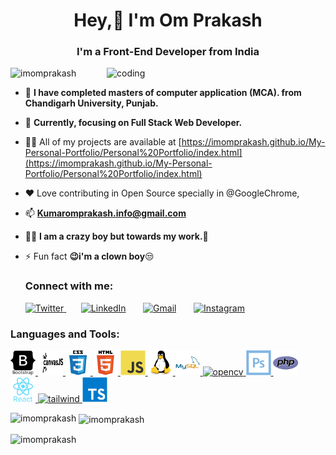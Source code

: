 
<h1 align="center">Hey,👋 I'm Om Prakash</h1>
<h3 align="center"> I'm a  Front-End Developer from India</h3>

<img align="right" alt="coding" width="350" src="https://camo.githubusercontent.com/a4c584bce1c41271485d28f92aaf9f581b3c88b68ca723b6edfd58b4ba988c2b/68747470733a2f2f63646e2e6472696262626c652e636f6d2f75736572732f313138373833362f73637265656e73686f74732f363533393432392f70726f6772616d65722e676966">

<p align="left"> <img src="https://komarev.com/ghpvc/?username=imomprakash&label=Profile%20views&color=0e75b6&style=flat" alt="imomprakash" /> </p>


- 💬  **I have completed masters of computer application (MCA). from Chandigarh University, Punjab.**

- 🌱 **Currently, focusing on Full Stack Web Developer.**

- 👨‍💻 All of my projects are available at [https://imomprakash.github.io/My-Personal-Portfolio/Personal%20Portfolio/index.html](https://imomprakash.github.io/My-Personal-Portfolio/Personal%20Portfolio/index.html)

- ❤️ Love contributing in Open Source specially in @GoogleChrome,

- 📫  **Kumaromprakash.info@gmail.com**

- 👨‍💻 **I am a crazy boy but towards my work.💪**

- ⚡ Fun fact **😉i'm a clown boy**😒

   <h3 align="left">Connect with me:</h3>
   <p align="left">
   <a href="https://twitter.com/om_prakas1"><img width="32px" alt="Twitter" title="Twitter" src="https://www.vectorlogo.zone/logos/twitter/twitter-official.svg"/>    </a>
    &#8287;&#8287;&#8287;&#8287;&#8287;
  <a href="https://www.linkedin.com/in/om-prakash-kumar-a49b66200/"><img width="32px" alt="LinkedIn" title="LinkedIn" src="https://www.vectorlogo.zone/logos/linkedin/linkedin-icon.svg"></a>
  &#8287;&#8287;&#8287;&#8287;&#8287;
  <a href="mailto:kumaromprakash.info@gmail.com"><img width="32px" alt="Gmail" title="Gmail" src="https://i.imgur.com/BzG8QoD.png"></a>
  &#8287;&#8287;&#8287;&#8287;&#8287;
  <a href="https://instagram.me/prakash_bhardvaj"><img width="32px" alt="Instagram" title="Instagram" src="https://cdn.pixabay.com/photo/2016/08/09/17/52/instagram-1581266__340.jpg"></a>
   &#8287;&#8287;&#8287;&#8287;&#8287;
  &#8287;&#8287;&#8287;&#8287;&#8287;
</p>

<h3 align="left">Languages and Tools:</h3>
<p align="left"> <a href="https://getbootstrap.com" target="_blank" rel="noreferrer"> <img src="https://raw.githubusercontent.com/devicons/devicon/master/icons/bootstrap/bootstrap-plain-wordmark.svg" alt="bootstrap" width="40" height="40"/> </a> <a href="https://canvasjs.com" target="_blank" rel="noreferrer"> <img src="https://raw.githubusercontent.com/Hardik0307/Hardik0307/master/assets/canvasjs-charts.svg" alt="canvasjs" width="40" height="40"/> </a> <a href="https://www.w3schools.com/css/" target="_blank" rel="noreferrer"> <img src="https://raw.githubusercontent.com/devicons/devicon/master/icons/css3/css3-original-wordmark.svg" alt="css3" width="40" height="40"/> </a> <a href="https://www.w3.org/html/" target="_blank" rel="noreferrer"> <img src="https://raw.githubusercontent.com/devicons/devicon/master/icons/html5/html5-original-wordmark.svg" alt="html5" width="40" height="40"/> </a> <a href="https://developer.mozilla.org/en-US/docs/Web/JavaScript" target="_blank" rel="noreferrer"> <img src="https://raw.githubusercontent.com/devicons/devicon/master/icons/javascript/javascript-original.svg" alt="javascript" width="40" height="40"/> </a> <a href="https://www.linux.org/" target="_blank" rel="noreferrer"> <img src="https://raw.githubusercontent.com/devicons/devicon/master/icons/linux/linux-original.svg" alt="linux" width="40" height="40"/> </a> <a href="https://www.mysql.com/" target="_blank" rel="noreferrer"> <img src="https://raw.githubusercontent.com/devicons/devicon/master/icons/mysql/mysql-original-wordmark.svg" alt="mysql" width="40" height="40"/> </a> <a href="https://opencv.org/" target="_blank" rel="noreferrer"> <img src="https://www.vectorlogo.zone/logos/opencv/opencv-icon.svg" alt="opencv" width="40" height="40"/> </a> <a href="https://www.photoshop.com/en" target="_blank" rel="noreferrer"> <img src="https://raw.githubusercontent.com/devicons/devicon/master/icons/photoshop/photoshop-line.svg" alt="photoshop" width="40" height="40"/> </a> <a href="https://www.php.net" target="_blank" rel="noreferrer"> <img src="https://raw.githubusercontent.com/devicons/devicon/master/icons/php/php-original.svg" alt="php" width="40" height="40"/> </a> <a href="https://reactjs.org/" target="_blank" rel="noreferrer"> <img src="https://raw.githubusercontent.com/devicons/devicon/master/icons/react/react-original-wordmark.svg" alt="react" width="40" height="40"/> </a> <a href="https://tailwindcss.com/" target="_blank" rel="noreferrer"> <img src="https://www.vectorlogo.zone/logos/tailwindcss/tailwindcss-icon.svg" alt="tailwind" width="40" height="40"/> </a> <a href="https://www.typescriptlang.org/" target="_blank" rel="noreferrer"> <img src="https://raw.githubusercontent.com/devicons/devicon/master/icons/typescript/typescript-original.svg" alt="typescript" width="40" height="40"/> </a> </p>

<p><img align="left" src="https://github-readme-stats.vercel.app/api/top-langs?username=imomprakash&show_icons=true&locale=en&layout=compact" alt="imomprakash" /></p>

<p>&nbsp;<img align="center" src="https://github-readme-stats.vercel.app/api?username=imomprakash&show_icons=true&locale=en" alt="imomprakash" /></p>

<p><img align="center" src="https://github-readme-streak-stats.herokuapp.com/?user=imomprakash&" alt="imomprakash" /></p>
